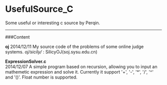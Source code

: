UsefulSource_C
==============

Some useful or interesting c source by Perqin.  

****
###Content

**oj**
2014/12/11
My source code of the problems of some online judge systems.
*oj/sicily/* : SilicyOJ(soj.sysu.edu.cn)

**ExpressionSolver.c**  
2014/12/07
A simple program based on recursion, allowing you to input an mathemetic expression and solve it. Currently it support '+', '-', '*', '/', '^' and '()'. Float number is supported.  

